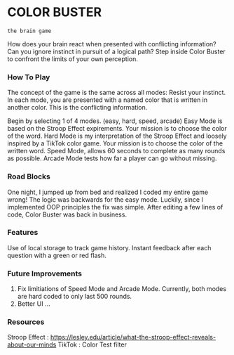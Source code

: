 # COLOR BUSTER
    the brain game

How does your brain react when presented with conflicting information?
Can you ignore instinct in pursuit of a logical path? 
Step inside Color Buster to confront the limits of your own perception.

### How To Play
The concept of the game is the same across all modes: Resist your instinct.
In each mode, you are presented with a named color that is written in another color. This is the conflicting information.

Begin by selecting 1 of 4 modes. (easy, hard, speed, arcade)
Easy Mode is based on the Stroop Effect expirements. Your mission is to choose the color of the word.
Hard Mode is my interpretation of the Stroop Effect and loosely inspired by a TikTok color game. Your mission is to choose the color of the written word.
Speed Mode, allows 60 seconds to complete as many rounds as possible.
Arcade Mode tests how far a player can go without missing.

### Road Blocks
One night, I jumped up from bed and realized I coded my entire game wrong! The logic was backwards for the easy mode. Luckily, since I implemented OOP principles the fix was simple. After editing a few lines of code, Color Buster was back in business. 

### Features
Use of local storage to track game history.
Instant feedback after each question with a green or red flash.

### Future Improvements
1. Fix limitiations of Speed Mode and Arcade Mode. Currently, both modes are hard coded to only last 500 rounds. 
2. Better UI ...

### Resources
Stroop Effect : https://lesley.edu/article/what-the-stroop-effect-reveals-about-our-minds
TikTok : Color Test filter

